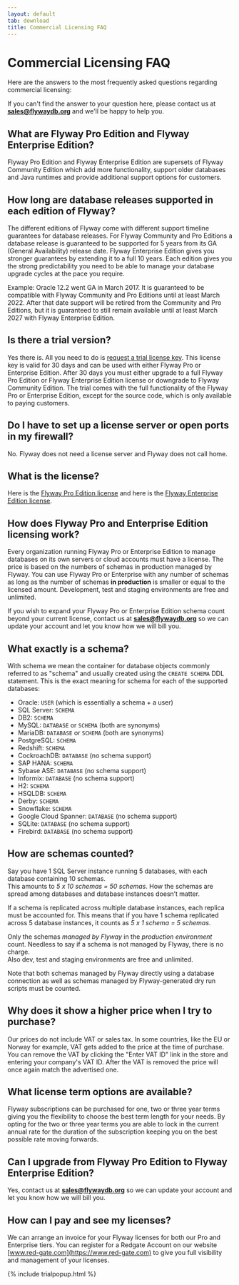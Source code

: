 ```yaml
---
layout: default
tab: download
title: Commercial Licensing FAQ
---
```

# Commercial Licensing FAQ

Here are the answers to the most frequently asked questions regarding commercial licensing:

<div id="toc"></div>

If you can't find the answer to your question here, please contact us at **sales@flywaydb.org** and we'll be happy to help you.

## What are Flyway Pro Edition and Flyway Enterprise Edition?

Flyway Pro Edition and Flyway Enterprise Edition are supersets of Flyway Community Edition which add more functionality,
support older databases and Java runtimes and provide additional support options for customers.

## How long are database releases supported in each edition of Flyway?

The different editions of Flyway come with different support timeline guarantees for database releases. For Flyway
Community and Pro Editions a database release is guaranteed to be supported for 5 years from its GA (General Availability)
release date. Flyway Enterprise Edition gives you
stronger guarantees by extending it to a full 10 years. Each edition gives you the strong predictability you
need to be able to manage your database upgrade cycles at the pace you require.

Example: Oracle 12.2 went GA in March 2017. It is guaranteed to be compatible with Flyway Community and Pro Editions until at
least March 2022. After that date support will be retired from the Community and Pro Editions, but it is guaranteed to still remain available until at least March 2027 with Flyway Enterprise Edition. 

## Is there a trial version?

Yes there is. All you need to do is <a href="" data-toggle="modal" data-target="#flyway-trial-license-modal">request a trial license key</a>.
This license key is valid for 30 days and can be used with either Flyway Pro or Enterprise Edition. After 30 days
you must either upgrade to a full Flyway Pro Edition or Flyway Enterprise Edition license or downgrade to
Flyway Community Edition. The trial comes with the full functionality of the Flyway Pro or Enterprise Edition,
except for the source code, which is only available to paying customers.

## Do I have to set up a license server or open ports in my firewall?

No. Flyway does not need a license server and Flyway does not call home.

## What is the license?

Here is the [Flyway Pro Edition license](/licenses/flyway-pro) and here is the [Flyway Enterprise Edition license](/licenses/flyway-enterprise).

## How does Flyway Pro and Enterprise Edition licensing work?

Every organization running Flyway Pro or Enterprise Edition to manage databases on its own servers or cloud accounts
must have a license.
The price is based on the numbers of schemas in production managed by Flyway. You can use Flyway Pro or Enterprise with any
number of schemas as long as the number of schemas **in production** is smaller or equal to the licensed amount.
Development, test and staging environments are free and unlimited.

If you wish to expand your Flyway Pro or Enterprise Edition schema count beyond your current license, contact us at 
**sales@flywaydb.org** so we can update your account and let you know how we will bill you.

## What exactly is a schema?

With schema we mean the container for database objects commonly referred to as "schema" and usually created using the
`CREATE SCHEMA` DDL statement. This is the exact meaning for schema for each of the supported databases:

- Oracle: `USER` (which is essentially a schema + a user)
- SQL Server: `SCHEMA`
- DB2: `SCHEMA`
- MySQL: `DATABASE` or `SCHEMA` (both are synonyms)
- MariaDB: `DATABASE` or `SCHEMA` (both are synonyms)
- PostgreSQL: `SCHEMA`
- Redshift: `SCHEMA`
- CockroachDB: `DATABASE` (no schema support)
- SAP HANA: `SCHEMA`
- Sybase ASE: `DATABASE` (no schema support)
- Informix: `DATABASE` (no schema support)
- H2: `SCHEMA`
- HSQLDB: `SCHEMA`
- Derby: `SCHEMA`
- Snowflake: `SCHEMA`
- Google Cloud Spanner: `DATABASE` (no schema support)
- SQLite: `DATABASE` (no schema support)
- Firebird: `DATABASE` (no schema support)

## How are schemas counted?

Say you have 1 SQL Server instance running 5 databases, with each database containing 10 schemas.<br>
This amounts to *5 x 10 schemas = 50 schemas*. How the schemas are spread among databases and database instances doesn’t matter.

If a schema is replicated across multiple database instances, each replica must be accounted for.
This means that if you have 1 schema replicated across 5 database instances, it counts as *5 x 1 schema = 5 schemas*.

Only the schemas *managed by Flyway* in the *production environment* count.
Needless to say if a schema is not managed by Flyway, there is no charge.<br>
Also dev, test and staging environments are free and unlimited.

Note that both schemas managed by Flyway directly using a database connection as well as schemas managed by 
Flyway-generated dry run scripts must be counted.

## Why does it show a higher price when I try to purchase?

Our prices do not include VAT or sales tax. In some countries, like the EU or Norway for example, VAT gets added to the
price at the time of purchase. You can remove the VAT by clicking the "Enter VAT ID" link in the store and entering your
company's VAT ID. After the VAT is removed the price will once again match the advertised one. 

## What license term options are available?

Flyway subscriptions can be purchased for one, two or three year terms giving you the flexibility to choose the best term length for your needs.  By opting for the two or three year terms you are able to lock in the current annual rate for the duration of the subscription keeping you on the best possible rate moving forwards. 

## Can I upgrade from Flyway Pro Edition to Flyway Enterprise Edition?

Yes, contact us at **sales@flywaydb.org** so we can update your account and let you know how we will bill you.

## How can I pay and see my licenses?

We can arrange an invoice for your Flyway licenses for both our Pro and Enterprise tiers.  You can register for a Redgate Account on our website [www.red-gate.com](https://www.red-gate.com) to give you full visibility and management of your licenses.


{% include trialpopup.html %}